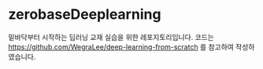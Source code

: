 # zerobaseDeeplearning
밑바닥부터 시작하는 딥러닝 교재 실습을 위한 레포지토리입니다.
코드는 https://github.com/WegraLee/deep-learning-from-scratch 를 참고하여 작성하였습니다.

